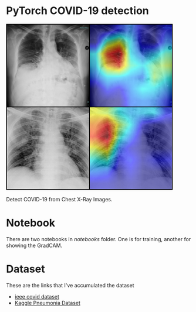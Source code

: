 # PyTorch COVID-19 detection
![PyTorch_COVID-19_detection](assets/gradcam.png)

Detect COVID-19 from Chest X-Ray Images.

# Notebook

There are two notebooks in *notebooks* folder. One is for training, another for showing the GradCAM. 

# Dataset
These are the links that I've accumulated the dataset

- [ieee covid dataset](https://github.com/ieee8023/covid-chestxray-dataset)
- [Kaggle Pneumonia Dataset](https://www.kaggle.com/paultimothymooney/chest-xray-pneumonia)
